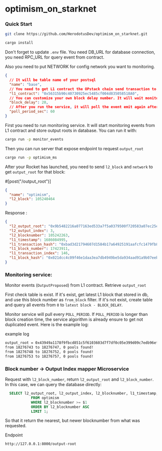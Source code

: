 # optimism_on_starknet

### Quick Start

```sh
git clone https://github.com/HerodotusDev/optimism_on_starknet.git
```

```sh
cargo install
```

Don't forget to update `.env` file. You need DB_URL for database connection, you need RPC_URL for query event from contract.

Also you need to put NETWORK for config network you want to monitoring.

```json
{
  // It will be table name of your postsql
  "name": "base",
  // You need to get L1 contract the OPstack chain send transaction to settle.
  "l1_contract": "0x56315b90c40730925ec5485cf004d835058518A0",
  // You can customize your own block delay number. It will wait monitoring service to get more finalized block.
  "block_delay": 20,
  // After you run the service, it will poll the event emit again after the second below.
  "poll_period_sec": 60
}
```

First you need to run monitoring service. It will start monitoring events from L1 contract and store output roots in database. You can run it with:

```sh
cargo run -p monitor_events
```

Then you can run server that expose endpoint to request `output_root`

```sh
cargo run -p optimism_ms
```

After your Rocket has launched, you need to send `l2_block` and `network` to get `output_root` for that block:

#[post("/output_root")]

```json
{
  "name": "optimism",
  "l2_block": 105240464
}
```

Response :

```json
{
  "l2_output_root": "0x9b5482216a077163ed533a7f5a0379500f720583a07ec25e8deaa62a88aa4956",
  "l2_output_index": 3,
  "l2_blocknumber": 105242263,
  "l1_timestamp": 1686084995,
  "l1_transaction_hash": "0xbad3d21794607d1584b17a64925191aafcfc1479fb851030b3b8a11b58ec5d6b",
  "l1_block_number": 17423911,
  "l1_transaction_index": 146,
  "l1_block_hash": "0x021dcc4c09f46e1daa3ea7db4949be5da934aad91a9b07eebc05b61e048edaae"
}
```

### Monitoring service:

Monitor events (`OutputProposed`) from L1 contract. Retrieve `output_root`

First check table is exist. If it's exist, get latest L1 block that stored in db, and use this block number as `from_block` filter. If it's not exist, create table and query all events from `0` to `latest block - BLOCK_DELAY`.

Monitor service will pull every `POLL_PERIOD`. If `POLL_PERIOD` is longer than block creation time, the service algorithm is already ensure to get not duplicated event. Here is the example log:

example log

```sh
output_root = 0x43949a1178f9fbcd851c5f6103603d7f7df0c05e399d09c7edb96ef4281a9d25, l2OutputIndex = 2873, l2BlockNumber = 110408263, l1Blocknumber = 18276691, l1Timestamp = 1696416911, l1_transaction_hash=0xbf90fd89af4a580695abd69bccce1ed3ef426e72021ee3c7e0aad2f4b3d8375d, l1_transaction_index=195, L1_block_hash=0x3d05fd1575b8b38b08a1e8d2a4253b09fba7e01f72e66e8c19eec0a3b39bc62f
from 18276743 to 18276747, 0 pools found!
from 18276748 to 18276752, 0 pools found!
from 18276753 to 18276757, 0 pools found!
```

### Block number -> Output Index mapper Microservice

Request with `l2_block_number`, return `l2_output_root` and `l2_block_number`. In this case, we can query the database directly:

```sql
  SELECT l2_output_root, l2_output_index, l2_blocknumber, l1_timestamp, l1_transaction_hash, l1_block_number, l1_transaction_index, l1_block_hash
            FROM optimism
            WHERE l2_blocknumber >= $1
            ORDER BY l2_blocknumber ASC
            LIMIT 1;
```

So that it return the nearest, but newer blocknumber from what was requested.

Endpoint

```
http://127.0.0.1:8000/output-root
```
